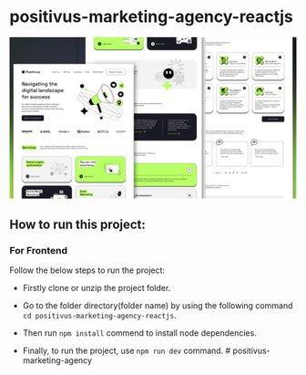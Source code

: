 # positivus-marketing-agency-reactjs
![positivus-marketing-agency-reactjs](/src/assets/github-cover.png)

## How to run this project:

### For Frontend 
Follow the below steps to run the project: 
- Firstly clone or unzip the project folder.
* Go to the folder directory(folder name) by using the following command ``` cd positivus-marketing-agency-reactjs ```.
+ Then run `` npm install `` commend to install node dependencies.
- Finally, to run the project, use ``npm run dev`` command.
#   p o s i t i v u s - m a r k e t i n g - a g e n c y 
 
 
